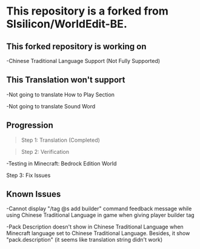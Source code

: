 # This repository is a forked from SIsilicon/WorldEdit-BE.
## This forked repository is working on
-Chinese Traditional Language Support (Not Fully Supported)
## This Translation won't support
-Not going to translate How to Play Section

-Not going to translate Sound Word
## Progression
>Step 1: Translation (Completed)

>Step 2: Verification

-Testing in Minecraft: Bedrock Edition World

Step 3: Fix Issues

## Known Issues
-Cannot display "/tag @s add builder" command feedback message while using Chinese Traditional Language in game when giving player builder tag

-Pack Description doesn't show in Chinese Traditional Language when Minecraft language set to Chinese Traditional Language. Besides, it show "pack.description" (it seems like translation string didn't work)
